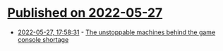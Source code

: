 # [Published on 2022-05-27](index.md)

* [2022-05-27, 17:58:31](https://news.ycombinator.com/item?id=31532647) - [The unstoppable machines behind the game console shortage](https://www.theverge.com/2022/5/25/23137789/aio-buying-bots-ps5-xbox-series-x-console-shortage)
